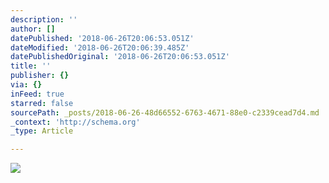 ```yaml
---
description: ''
author: []
datePublished: '2018-06-26T20:06:53.051Z'
dateModified: '2018-06-26T20:06:39.485Z'
datePublishedOriginal: '2018-06-26T20:06:53.051Z'
title: ''
publisher: {}
via: {}
inFeed: true
starred: false
sourcePath: _posts/2018-06-26-48d66552-6763-4671-88e0-c2339cead7d4.md
_context: 'http://schema.org'
_type: Article

---
```

![](https://the-grid-user-content.s3-us-west-2.amazonaws.com/5ce6abd8-0867-46a6-bfbf-8a1a92ba0a13.jpg)